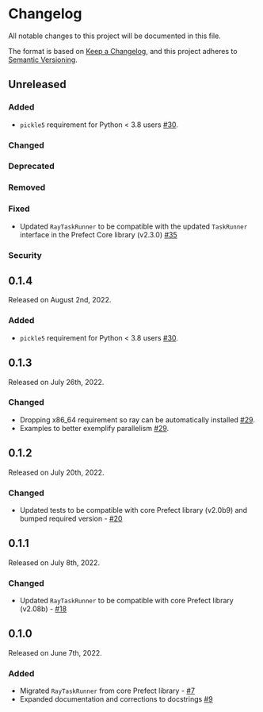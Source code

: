 # Changelog

All notable changes to this project will be documented in this file.

The format is based on [Keep a Changelog](https://keepachangelog.com/en/1.0.0/),
and this project adheres to [Semantic Versioning](https://semver.org/spec/v2.0.0.html).

## Unreleased

### Added
- `pickle5` requirement for Python < 3.8 users [#30](https://github.com/PrefectHQ/prefect-ray/pull/30).

### Changed

### Deprecated

### Removed

### Fixed
- Updated `RayTaskRunner` to be compatible with the updated `TaskRunner` interface in the Prefect Core library (v2.3.0) [#35](https://github.com/PrefectHQ/prefect-ray/pull/35)

### Security

## 0.1.4

Released on August 2nd, 2022.

### Added
- `pickle5` requirement for Python < 3.8 users [#30](https://github.com/PrefectHQ/prefect-ray/pull/30).

## 0.1.3

Released on July 26th, 2022.

### Changed

- Dropping x86_64 requirement so ray can be automatically installed [#29](https://github.com/PrefectHQ/prefect-ray/pull/29).
- Examples to better exemplify parallelism [#29](https://github.com/PrefectHQ/prefect-ray/pull/29).

## 0.1.2

Released on July 20th, 2022.

### Changed

- Updated tests to be compatible with core Prefect library (v2.0b9) and bumped required version - [#20](https://github.com/PrefectHQ/prefect-ray/pull/20)

## 0.1.1

Released on July 8th, 2022.

### Changed

- Updated `RayTaskRunner` to be compatible with core Prefect library (v2.08b) - [#18](https://github.com/PrefectHQ/prefect-ray/pull/18)

## 0.1.0

Released on June 7th, 2022.

### Added

- Migrated `RayTaskRunner` from core Prefect library - [#7](https://github.com/PrefectHQ/prefect-ray/pull/7)
- Expanded documentation and corrections to docstrings [#9](https://github.com/PrefectHQ/prefect-ray/pull/9)
